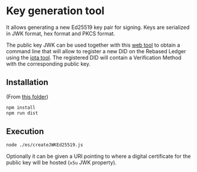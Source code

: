 # Key generation tool

It allows generating a new Ed25519 key pair for signing.
Keys are serialized in JWK format, hex format and PKCS format. 

The public key JWK can be used together with this [web tool](https://iotaledger.github.io/ebsi-stardust-components/public/encode_identity.html) to obtain a command line that will allow to register a new DID on the Rebased Ledger using the [iota tool](https://docs.iota.org/references/cli). The registered DID will contain a Verification Method with the corresponding public key. 

## Installation

(From [this folder](.))

```sh
npm install
npm run dist
```

## Execution

```sh
node ./es/createJWKEd25519.js 
```

Optionally it can be given a URI pointing to where a digital certificate for the public key will be hosted (`x5u` JWK property). 
